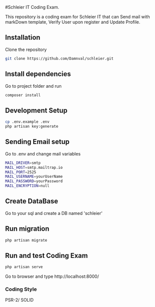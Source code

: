 #Schleier IT Coding Exam.

This repository is a coding exam for Schleier IT that can Send mail with markDown template, Verify User upon register and Update Profile.

## Installation

Clone the repository 

```bash
git clone https://github.com/Damnval/schleier.git
```

## Install dependencies

Go to project folder and run 

```bash
composer install
```

## Development Setup

```bash
cp .env.example .env
php artisan key:generate
```

## Sending Email setup

Go to .env and change mail variables

```bash
MAIL_DRIVER=smtp
MAIL_HOST=smtp.mailtrap.io
MAIL_PORT=2525
MAIL_USERNAME=yourUserName
MAIL_PASSWORD=yourPassword
MAIL_ENCRYPTION=null
```

## Create DataBase 

Go to your sql and create a DB named 'schleier'

## Run migration

```bash
php artisan migrate
```

## Run and test Coding Exam

```bash
php artisan serve
```
Go to browser and type http://localhost:8000/

### Coding Style

PSR-2/ SOLID


